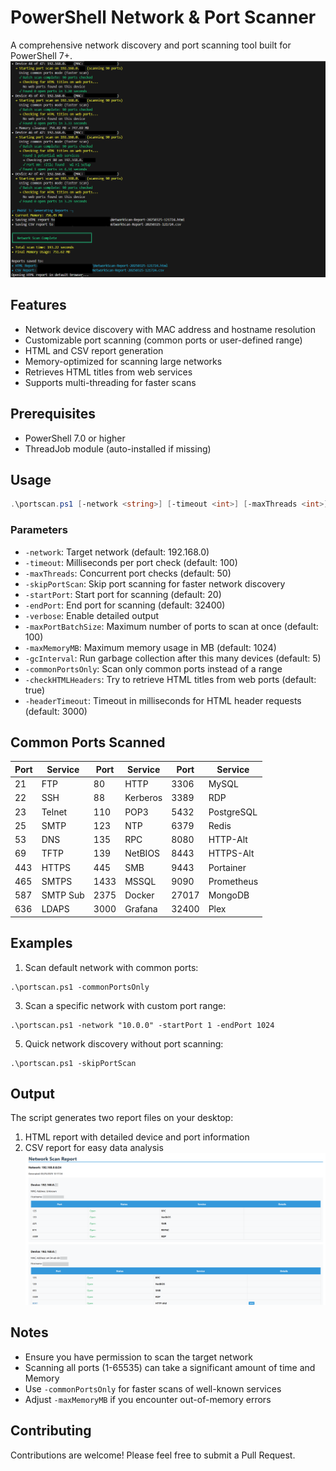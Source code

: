 # PowerShell Network & Port Scanner

A comprehensive network discovery and port scanning tool built for PowerShell 7+.
![Port Scanner in Action](https://github.com/jdesmarais81/PortScanner/blob/main/In%20Action.png)

## Features

- Network device discovery with MAC address and hostname resolution
- Customizable port scanning (common ports or user-defined range)
- HTML and CSV report generation
- Memory-optimized for scanning large networks
- Retrieves HTML titles from web services
- Supports multi-threading for faster scans

## Prerequisites

- PowerShell 7.0 or higher
- ThreadJob module (auto-installed if missing)

## Usage

```Powershell
.\portscan.ps1 [-network <string>] [-timeout <int>] [-maxThreads <int>] [-skipPortScan] [-startPort <int>] [-endPort <int>] [-verbose] [-maxPortBatchSize <int>] [-maxMemoryMB <int>] [-gcInterval <int>] [-commonPortsOnly] [-checkHTMLHeaders] [-headerTimeout <int>]
```


### Parameters

- `-network`: Target network (default: 192.168.0)
- `-timeout`: Milliseconds per port check (default: 100)
- `-maxThreads`: Concurrent port checks (default: 50)
- `-skipPortScan`: Skip port scanning for faster network discovery
- `-startPort`: Start port for scanning (default: 20)
- `-endPort`: End port for scanning (default: 32400)
- `-verbose`: Enable detailed output
- `-maxPortBatchSize`: Maximum number of ports to scan at once (default: 100)
- `-maxMemoryMB`: Maximum memory usage in MB (default: 1024)
- `-gcInterval`: Run garbage collection after this many devices (default: 5)
- `-commonPortsOnly`: Scan only common ports instead of a range
- `-checkHTMLHeaders`: Try to retrieve HTML titles from web ports (default: true)
- `-headerTimeout`: Timeout in milliseconds for HTML header requests (default: 3000)

## Common Ports Scanned

| Port | Service | Port | Service | Port | Service |
|------|---------|------|---------|------|---------|
| 21   | FTP     | 80   | HTTP    | 3306 | MySQL   |
| 22   | SSH     | 88   | Kerberos| 3389 | RDP     |
| 23   | Telnet  | 110  | POP3    | 5432 | PostgreSQL |
| 25   | SMTP    | 123  | NTP     | 6379 | Redis   |
| 53   | DNS     | 135  | RPC     | 8080 | HTTP-Alt|
| 69   | TFTP    | 139  | NetBIOS | 8443 | HTTPS-Alt |
| 443  | HTTPS   | 445  | SMB     | 9443 | Portainer |
| 465  | SMTPS   | 1433 | MSSQL   | 9090 | Prometheus |
| 587  | SMTP Sub| 2375 | Docker  | 27017| MongoDB |
| 636  | LDAPS   | 3000 | Grafana | 32400| Plex    |


## Examples

1. Scan default network with common ports:
```
.\portscan.ps1 -commonPortsOnly
```

3. Scan a specific network with custom port range:
```
.\portscan.ps1 -network "10.0.0" -startPort 1 -endPort 1024
```

5. Quick network discovery without port scanning:
```
.\portscan.ps1 -skipPortScan
```


## Output

The script generates two report files on your desktop:
1. HTML report with detailed device and port information
2. CSV report for easy data analysis
![HTML Export Example](https://github.com/jdesmarais81/PortScanner/blob/main/HTML-Export.png)

## Notes

- Ensure you have permission to scan the target network
- Scanning all ports (1-65535) can take a significant amount of time and Memory
- Use `-commonPortsOnly` for faster scans of well-known services
- Adjust `-maxMemoryMB` if you encounter out-of-memory errors

## Contributing

Contributions are welcome! Please feel free to submit a Pull Request.
